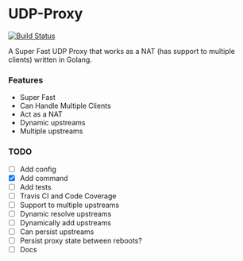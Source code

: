 UDP-Proxy
=========
[![Build Status](https://travis-ci.org/felipejfc/udp-proxy.svg?branch=master)](https://travis-ci.org/felipejfc/udp-proxy)

A Super Fast UDP Proxy that works as a NAT (has support to multiple clients) written in Golang.

### Features

* Super Fast
* Can Handle Multiple Clients
* Act as a NAT
* Dynamic upstreams
* Multiple upstreams

### TODO
- [ ] Add config
- [x] Add command
- [ ] Add tests
- [ ] Travis CI and Code Coverage
- [ ] Support to multiple upstreams
- [ ] Dynamic resolve upstreams
- [ ] Dynamically add upstreams
- [ ] Can persist upstreams
- [ ] Persist proxy state between reboots?
- [ ] Docs
